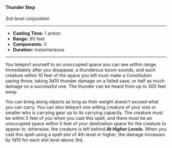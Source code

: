 #### Thunder Step
*3rd-level conjuration*
___
- **Casting Time:** 1 action
- **Range:** 90 feet
- **Components:** V
- **Duration:** Instantaneous
---
You teleport yourself to an unoccupied space you can see within range. Immediately after you disappear, a thunderous boom sounds, and each creature within 10 feet of the space you left must make a Constitution saving throw, taking 3d10 thunder damage on a failed save, or half as much damage on a successful one. The thunder can be heard from up to 300 feet away.

You can bring along objects as long as their weight doesn't exceed what you can carry. You can also teleport one willing creature of your size or smaller who is carrying gear up to its carrying capacity. The creature must be within 5 feet of you when you cast this spell, and there must be an unoccupied space within 5 feet of your destination space for the creature to appear in; otherwise, the creature is left behind.***At Higher Levels.*** When you cast this spell using a spell slot of 4th level or higher, the damage increases by 1d10 for each slot level above 3rd.